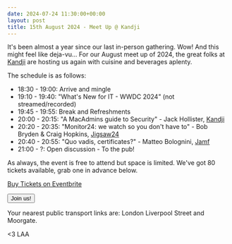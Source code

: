 ```yaml
---
date: 2024-07-24 11:30:00+00:00
layout: post
title: 15th August 2024 - Meet Up @ Kandji
---
```


It's been almost a year since our last in-person gathering. Wow! And this might feel like deja-vu...
For our August meet up of 2024, the great folks at [Kandji](https://www.kandji.io/) are hosting us again with cuisine and beverages aplenty.

The schedule is as follows:

* 18:30 - 19:00: Arrive and mingle
* 19:10 - 19:40: "What's New for IT - WWDC 2024" (not streamed/recorded)
* 19:45 - 19:55: Break and Refreshments
* 20:00 - 20:15: "A MacAdmins guide to Security" - Jack Hollister, [Kandji](https://www.kandji.io/)
* 20:20 - 20:35: "Monitor24: we watch so you don't have to" - Bob Bryden & Craig Hopkins, [Jigsaw24](https://www.jigsaw24.com)
* 20:40 - 20:55: "Quo vadis, certificates?" - Matteo Bolognini, [Jamf](https://www.jamf.com)
* 21:00 - ?: Open discussion - To the pub!

As always, the event is free to attend but space is limited. We've got 80 tickets available, grab one in advance below.

<!-- Noscript content for added SEO -->
<noscript><a href="https://www.eventbrite.co.uk/e/15th-august-2024-meet-up-kandji-tickets-952135221077" rel="noopener noreferrer" target="_blank">Buy Tickets on Eventbrite</a></noscript>
<!-- You can customise this button any way you like -->
<button id="eventbrite-widget-modal-trigger-952135221077" type="button">Join us!</button>

<script src="https://www.eventbrite.co.uk/static/widgets/eb_widgets.js"></script>

<script type="text/javascript">
    var exampleCallback = function() {
        console.log('Order complete!');
    };

    window.EBWidgets.createWidget({
        widgetType: 'checkout',
        eventId: '952135221077',
        modal: true,
        modalTriggerElementId: 'eventbrite-widget-modal-trigger-952135221077',
        onOrderComplete: exampleCallback
    });
</script>

Your nearest public transport links are: London Liverpool Street and Moorgate.

<3 LAA
